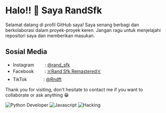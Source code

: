 # Halo!! 👋 Saya RandSfk

Selamat datang di profil GitHub saya! Saya senang berbagi dan berkolaborasi dalam proyek-proyek keren. Jangan ragu untuk menjelajahi repositori saya dan memberikan masukan.

## Sosial Media
- Instagramㅤㅤ‎ ‎ : [@rand_sfk](https://www.instagram.com/rand_sfk)
- Facebookㅤ ㅤ‎ : [☠️Rand Sfk Remastered☠️](https://www.facebook.com/dmonlord27)
- TikTokㅤㅤㅤㅤ: [@Rndft](https://www.tiktok.com/@rndft)

Thank you for visiting, don't hesitate to contact me if you want to collaborate or ask anything 😁

![Python Developer](https://api2.sololearn.com/v2/certificates/CC-7QL7TEFP/image/png)
![Javascript](https://api2.sololearn.com/v2/certificates/CC-TKNYMWO8/image/png)
![Hacking](https://d9jmtjs5r4cgq.cloudfront.net/ComplementaryCourseCertificate/3739751/original/Randy_Nurdiansyah20231127-73-mgyn8m.jpg)
